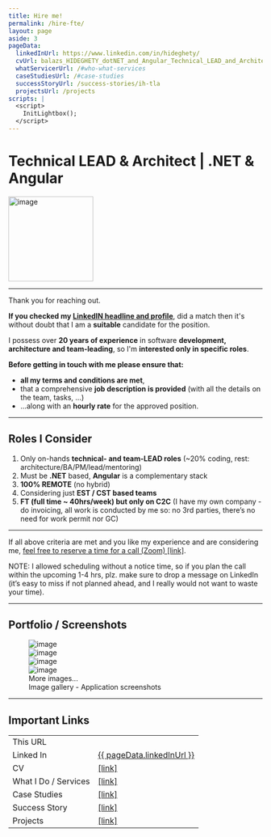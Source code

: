 ```yaml
---
title: Hire me!
permalink: /hire-fte/
layout: page
aside: 3
pageData:
  linkedInUrl: https://www.linkedin.com/in/hideghety/
  cvUrl: balazs_HIDEGHETY_dotNET_and_Angular_Technical_LEAD_and_Architect_CV.pdf
  whatServicerUrl: /#who-what-services
  caseStudiesUrl: /#case-studies
  successStoryUrl: /success-stories/ih-tla
  projectsUrl: /projects
scripts: |
  <script>
    InitLightbox();
  </script>
---
```


# Technical LEAD & Architect | .NET & Angular
<img class="skip-float-end" style="height: 12em;" src="{{ page | absoluteImageUrl('./business card.png') | url }}" alt="image" />

- - - 



Thank you for reaching out.

**If you checked my <a href="https://www.linkedin.com/in/hideghety/" target="_blank">LinkedIN headline and profile</a>**, did a match then it's without doubt that I am a **suitable** candidate for the position.

I possess over **20 years of experience** in software **development, architecture and team-leading**, so I'm **interested only in specific roles**.

**Before getting in touch with me please ensure that:**
- **all my terms and conditions are met**,
- that a comprehensive **job description is provided** (with all the details on the team, tasks, ...)
- ...along with an **hourly rate** for the approved position.

- - -

## **Roles I Consider**
1. Only on-hands **technical- and team-LEAD roles** (~20% coding, rest: architecture/BA/PM/lead/mentoring)
2. Must be **.NET** based, **Angular** is a complementary stack
3. **100% REMOTE** (no hybrid)
4. Considering just **EST / CST based teams**
5. **FT (full time ~ 40hrs/week) but only on C2C** (I have my own company - do invoicing, all work is conducted by me so: no 3rd parties, there’s no need for work permit nor GC)

- - -

If all above criteria are met and you like my experience and are considering me, <a class="fw-bold" href="https://calendly.com/balazs-hideghety/" target="_blank">feel free to reserve a time for a call (Zoom) [link]</a>.

<p class="small text-muted">
    <span class="fw-bold">NOTE:</span> I allowed scheduling without a notice time, so <span class="fw-bold">if you plan the call within the upcoming 1-4 hrs, plz. make sure to drop a message on LinkedIn</span> (it’s easy to miss if not planned ahead, and I really would not want to waste your time).
</p>

- - -

## **Portfolio / Screenshots**

<figure class="figure w-100">
    <div class="image-grid image-grid-2" style="grid-auto-rows: 20vh;">
        <div>
           <img class="img-thumbnail" src="{{ page | absoluteImageUrl('./IH - HomeTest.jpg') | url }}" alt="image" />            
           <a class="stretched-link glightbox" href="{{ page | absoluteImageUrl('./IH - HomeTest.jpg') | url }}" data-gallery="gallery-A"></a>
        </div>
        <div>
            <img class="img-thumbnail" src="{{ page | absoluteImageUrl('./IH - TLA a.jpg') | url }}" alt="image" />
            <a class="stretched-link glightbox" href="{{ page | absoluteImageUrl('./IH - TLA a.jpg') | url }}" data-gallery="gallery-A"></a>
        </div>
        <a class="d-none glightbox" href="{{ page | absoluteImageUrl('./IH - TLA b.jpg') | url }}" data-gallery="gallery-A"></a>
        <div>
            <img class="img-thumbnail" src="{{ page | absoluteImageUrl('./TA.jpg') | url }}" alt="image" />
            <a class="stretched-link glightbox" href="{{ page | absoluteImageUrl('./TA.jpg') | url }}" data-gallery="gallery-A"></a>
        </div>
        <div>
            <img class="img-thumbnail" src="{{ page | absoluteImageUrl('./UPS.jpg') | url }}" alt="image" />
            <div class="img-overlay">
                More images...
            </div>
            <a class="stretched-link glightbox" href="{{ page | absoluteImageUrl('./UPS.jpg') | url }}" data-gallery="gallery-A"></a>
        </div>
        <a class="d-none glightbox" href="{{ page | absoluteImageUrl('./XX TLA DevOps CI-CD start.png') | url }}" data-gallery="gallery-A"></a>
        <a class="d-none glightbox" href="{{ page | absoluteImageUrl('./XX TLA DevOps CI-CD.png') | url }}" data-gallery="gallery-A"></a>
    </div>
    <figcaption class="figure-caption text-center">Image gallery - Application screenshots</figcaption>
</figure>

- - -

## **Important Links**
<table class="table table-sm table-stripe">
    <tr>
        <td>This URL</td>
        <td><a id="this-anchor" href target="_blank"></a></td>
    </tr>
    <tr>
        <td>Linked In</td>
        <td><a href="{{ pageData.linkedInUrl }}" target="_blank">{{ pageData.linkedInUrl }}</a></td>
    </tr>
    <tr>
        <td>CV</td>
        <td><a class="anchor-patch" href="{{ pageData.cvUrl | url }}" target="_blank">[link]</a></td>
    </tr>
    <tr>
        <td>What I Do / Services</td>
        <td><a class="anchor-patch" href="{{ pageData.whatServicerUrl | url }}" target="_blank">[link]</a></td>
    </tr>
    <tr>
        <td>Case Studies</td>
        <td><a class="anchor-patch" href="{{ pageData.caseStudiesUrl | url }}" target="_blank">[link]</a></td>
    </tr>
    <tr>
        <td>Success Story</td>
        <td><a class="anchor-patch" href="{{ pageData.successStoryUrl | url }}" target="_blank">[link]</a></td>
    </tr>
    <tr>
        <td>Projects</td>
        <td><a class="anchor-patch" href="{{ pageData.projectsUrl | url }}" target="_blank">[link]</a></td>
    </tr>
</table>
<script>
    const locationOrigin = window.location.origin;
    document.querySelector("#this-anchor").innerText = window.location.href;
    document.querySelectorAll(".anchor-patch").forEach(a => a.innerText = a.href);
</script>
